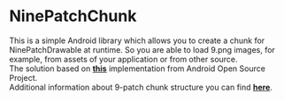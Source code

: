 NinePatchChunk
==============

This is a simple Android library which allows you to create a chunk for NinePatchDrawable at runtime. So you are able to load 9.png images, for example, from assets of your application or from other source.<br>
The solution based on <b>[this](https://android.googlesource.com/platform/packages/apps/Gallery2/+/android-4.2.2_r1.2/src/com/android/gallery3d/ui/NinePatchChunk.java)</b> implementation from Android Open Source Project.<br>
Additional information about 9-patch chunk structure you can find <b>[here](https://android.googlesource.com/platform/frameworks/base/+/master/include/androidfw/ResourceTypes.h)</b>.

